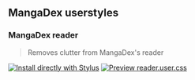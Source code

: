 ## MangaDex userstyles

### MangaDex reader
> Removes clutter from MangaDex's reader

[![Install directly with Stylus](https://img.shields.io/badge/Install%20directly%20with-Stylus-00adad.svg)](https://ewasion.github.io/userstyles/mangadex/reader.user.css)
[![Preview reader.user.css](https://img.shields.io/badge/Preview-reader.user.css-00adad.svg)](https://ewasion.github.io/userstyles/mangadex/reader.preview.png)
